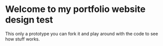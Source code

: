 # Welcome to my portfolio website design test

This only a prototype you can fork it and play around with the code to see how stuff works.
